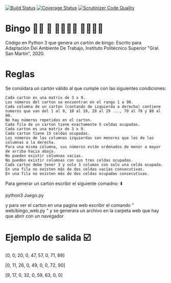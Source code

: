 [![Build Status](https://travis-ci.com/felisaga/bingo.svg?branch=master)](https://travis-ci.com/felisaga/bingo) [![Coverage Status](https://coveralls.io/repos/github/felisaga/bingo/badge.svg?branch=master)](https://coveralls.io/github/felisaga/bingo?branch=master) [![Scrutinizer Code Quality](https://scrutinizer-ci.com/g/felisaga/bingo/badges/quality-score.png?b=master)](https://scrutinizer-ci.com/g/felisaga/bingo/?branch=master)

# Bingo :white_haired_woman: :older_man: :partying_face::partying_face::partying_face::older_woman: :person_white_hair::manual_wheelchair::cowboy_hat_face:

Código en Python 3 que genera un cartón de bingo. Escrito para Adaptación Del Ambiente De Trabajo, Instituto Politécnico Superior "Gral. San Martín", 2020.


# Reglas

Se considara un cartón válido al que cumple con las siguientes condiciones:

    Cada carton es una matrix de 3 x 9.
    Los números del carton se encuentran en el rango 1 a 90.
    Cada columna de un carton (contando de izquierda a derecha) contiene numeros que van del 1 al 9, 10 al 19, 20 al 29 ..., 70 al 79 y 80 al 90.
    No hay números repetidos en el carton.
    Cada fila de un carton tiene exactamente 5 celdas ocupadas.
    Cada carton es una matrix de 3 x 9.
    Cada carton tiene 15 celdas ocupadas.
    Los números de las columnas izquierdas son menores que los de las columnas a la derecha.
    Para una misma columna, sus números están ordenados de menor a mayor de arriba hacia abajo.
    No pueden existir columnas vacias.
    No pueden existir columnas con sus tres celdas ocupadas.
    Cada carton debe tener 3 y solo 3 columas con solo una celda ocupada.
    En una fila no existen más de dos celdas vacías consecutivas.
    En una fila no existen más de dos celdas ocupadas consecutivas.
   
Para generar un carton escribir el siguiente comadno: :arrow_down:

python3 Juego.py

y para ver el carton en una pagina web escribir el comando " web/bingo_web.py " y se generara un archivo en la carpeta web que hay que abrir con un navegador

# Ejemplo de salida :ballot_box_with_check:


[0, 0, 20, 0, 47, 57, 0, 71, 89]

[0, 11, 26, 0, 49, 0, 0, 72, 90]

[9, 17, 0, 32, 0, 59, 63, 0, 0]

